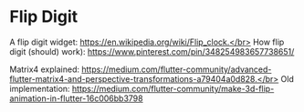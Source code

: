 # Flip Digit

A flip digit widget: https://en.wikipedia.org/wiki/Flip_clock.</br>
How flip digit (should) work): https://www.pinterest.com/pin/348254983657738651/</br>

Matrix4 explained: https://medium.com/flutter-community/advanced-flutter-matrix4-and-perspective-transformations-a79404a0d828.</br>
Old implementation: https://medium.com/flutter-community/make-3d-flip-animation-in-flutter-16c006bb3798</br>